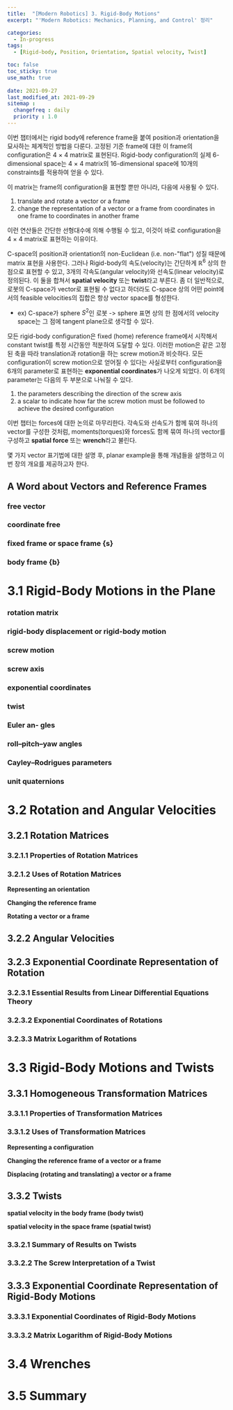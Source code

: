 ```yaml
---
title:  "[Modern Robotics] 3. Rigid-Body Motions"
excerpt: "'Modern Robotics: Mechanics, Planning, and Control' 정리"

categories:
  - In-progress
tags:
  - [Rigid-body, Position, Orientation, Spatial velocity, Twist]

toc: false
toc_sticky: true
use_math: true
 
date: 2021-09-27
last_modified_at: 2021-09-29
sitemap :
  changefreq : daily
  priority : 1.0
---
```


이번 챕터에서는 rigid body에 reference frame을 붙여 position과 orientation을 묘사하는 체계적인 방법을 다룬다. 고정된 기준 frame에 대한 이 frame의 configuration은 4 $\times$ 4 matrix로 표현된다. Rigid-body configuration의 실제 6-dimensional space는 4 $\times$ 4 matrix의 16-dimensional space에 10개의 constraints를 적용하여 얻을 수 있다. 

이 matrix는 frame의 configuration을 표현할 뿐만 아니라, 다음에 사용될 수 있다.
1) translate and rotate a vector or a frame
2) change the representation of a vector or a frame from coordinates in one frame to coordinates in another frame

이런 연산들은 간단한 선형대수에 의해 수행될 수 있고, 이것이 바로 configuration을 4 $\times$ 4 matrix로 표현하는 이유이다. 

C-space의 position과 orientation의 non-Euclidean (i.e. non-"flat") 성질 때문에 matrix 표현을 사용한다. 그러나 Rigid-body의 속도(velocity)는 간단하게 $\mathbb{R}^6$ 상의 한 점으로 표현할 수 있고, 3개의 각속도(angular velocity)와 선속도(linear velocity)로 정의된다. 이 둘을 합쳐서 **spatial velocity** 또는 **twist**라고 부른다. 좀 더 일반적으로, 로봇의 C-space가 vector로 표현될 수 없다고 하더라도 C-space 상의 어떤 point에서의 feasible velocities의 집합은 항상 vector space를 형성한다. 
* ex) C-space가 sphere $S^2$인 로봇 -> sphere 표면 상의 한 점에서의 velocity space는 그 점에 tangent plane으로 생각할 수 있다. 

모든 rigid-body configuration은 fixed (home) reference frame에서 시작해서 constant twist를 특정 시간동안 적분하여 도달할 수 있다. 이러한 motion은 같은 고정된 축을 따라 translation과 rotation을 하는 screw motion과 비슷하다. 모든 configuration이 screw motion으로 얻어질 수 있다는 사실로부터 configuration을 6개의 parameter로 표현하는 **exponential coordinates**가 나오게 되었다. 이 6개의 parameter는 다음의 두 부분으로 나눠질 수 있다.
1) the parameters describing the direction of the screw axis
2) a scalar to indicate how far the screw motion must be followed to achieve the desired configuration

이번 챕터는 forces에 대한 논의로 마무리한다. 각속도와 선속도가 함께 묶여 하나의 vector를 구성한 것처럼, moments(torques)와 forces도 함께 묶여 하나의 vector를 구성하고 **spatial force** 또는 **wrench**라고 불린다. 

몇 가지 vector 표기법에 대한 설명 후, planar example을 통해 개념들을 설명하고 이번 장의 개요를 제공하고자 한다. 
 
## A Word about Vectors and Reference Frames
### **free vector**
### **coordinate free**
### **fixed frame or space frame {s}**
### **body frame {b}**

# 3.1 Rigid-Body Motions in the Plane
### **rotation matrix**
### **rigid-body displacement or rigid-body motion**
### **screw motion**
### **screw axis**
### **exponential coordinates**
### **twist**
### **Euler an- gles**
### **roll–pitch–yaw angles**
### **Cayley–Rodrigues parameters**
### **unit quaternions**


# 3.2 Rotation and Angular Velocities
## 3.2.1 Rotation Matrices
### **3.2.1.1 Properties of Rotation Matrices**
### **3.2.1.2 Uses of Rotation Matrices**
**Representing an orientation**

**Changing the reference frame**

**Rotating a vector or a frame**

## 3.2.2 Angular Velocities

## 3.2.3 Exponential Coordinate Representation of Rotation
### **3.2.3.1 Essential Results from Linear Differential Equations Theory**

### **3.2.3.2 Exponential Coordinates of Rotations**

### **3.2.3.3 Matrix Logarithm of Rotations**

# 3.3 Rigid-Body Motions and Twists
## 3.3.1 Homogeneous Transformation Matrices
### **3.3.1.1 Properties of Transformation Matrices**

### **3.3.1.2 Uses of Transformation Matrices**
**Representing a configuration**

**Changing the reference frame of a vector or a frame**

**Displacing (rotating and translating) a vector or a frame**

## 3.3.2 Twists
**spatial velocity in the body frame (body twist)**

**spatial velocity in the space frame (spatial twist)**

### **3.3.2.1 Summary of Results on Twists**

### **3.3.2.2 The Screw Interpretation of a Twist**

## 3.3.3 Exponential Coordinate Representation of Rigid-Body Motions

### **3.3.3.1 Exponential Coordinates of Rigid-Body Motions**

### **3.3.3.2 Matrix Logarithm of Rigid-Body Motions**

# 3.4 Wrenches

# 3.5 Summary

